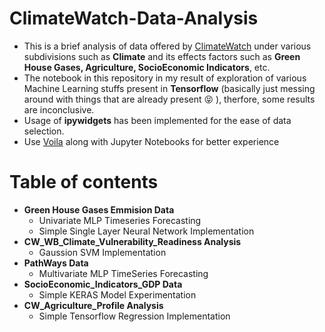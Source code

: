 # ClimateWatch-Data-Analysis
  - This is a brief analysis of data offered by [ClimateWatch](https://www.climatewatchdata.org/data-explorer) under various subdivisions such as **Climate** and its effects factors such as **Green House Gases, Agriculture, SocioEconomic Indicators**, etc.
  - The notebook in this repository in my result of exploration of various Machine Learning stuffs present in **Tensorflow** (basically just messing around with things that are already present :stuck_out_tongue_closed_eyes: ), therfore, some results are inconclusive.
  - Usage of **ipywidgets** has been implemented for the ease of data selection.
  - Use [Voila](https://pypi.org/project/voila/) along with Jupyter Notebooks for better experience

# Table of contents
- **Green House Gases Emmision Data**
  - Univariate MLP Timeseries Forecasting
  - Simple Single Layer Neural Network Implementation
- **CW_WB_Climate_Vulnerability_Readiness Analysis**
  - Gaussion SVM Implementation
- **PathWays Data**
  - Multivariate MLP TimeSeries Forecasting
- **SocioEconomic_Indicators_GDP Data**
  - Simple KERAS Model Experimentation
- **CW_Agriculture_Profile Analysis**
  - Simple Tensorflow Regression Implementation
